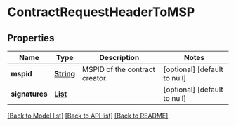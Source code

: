 # ContractRequestHeaderToMSP
## Properties

Name | Type | Description | Notes
------------ | ------------- | ------------- | -------------
**mspid** | [**String**](string.md) | MSPID of the contract creator. | [optional] [default to null]
**signatures** | [**List**](SignatureBase.md) |  | [optional] [default to null]

[[Back to Model list]](../README.md#documentation-for-models) [[Back to API list]](../README.md#documentation-for-api-endpoints) [[Back to README]](../README.md)

